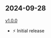 ## 2024-09-28

[v1.0.0](https://github.com/jschmidt92/launcher/releases/tag/v1.0.0)

- ⚡️ Initial release
